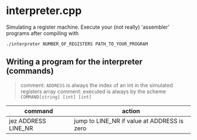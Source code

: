 # interpreter.cpp
Simulating a register machine. Execute your (not really) 'assembler' programs after compiling with


    ./interpreter NUMBER_OF_REGISTERS PATH_TO_YOUR_PROGRAM

## Writing a program for the interpreter (commands)

> comment: `ADDRESS` is always the index of an int in the simulated registers array
> comment: executed is always by the scheme `COMMAND[string] [int] [int]`

command | action
--- | ---
jez ADDRESS LINE_NR | jump to LINE_NR if value at ADDRESS is zero
